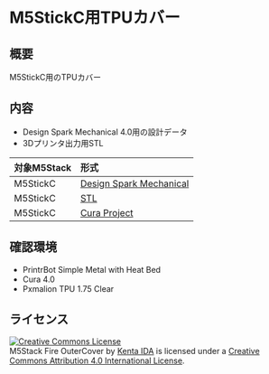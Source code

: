 # M5StickC用TPUカバー

## 概要

M5StickC用のTPUカバー

## 内容

* Design Spark Mechanical 4.0用の設計データ
* 3Dプリンタ出力用STL

| 対象M5Stack | 形式 |
|:-----|:------|
| M5StickC | [Design Spark Mechanical](M5StickC_OuterCover.rsdoc) |
| M5StickC | [STL](M5StickC_OuterCover.stl) |
| M5StickC | [Cura Project](PSME_M5StickC_OuterCover.3mf) |

## 確認環境

* PrintrBot Simple Metal with Heat Bed
* Cura 4.0
* Pxmalion TPU 1.75 Clear

## ライセンス
<a rel="license" href="http://creativecommons.org/licenses/by/4.0/"><img alt="Creative Commons License" style="border-width:0" src="https://i.creativecommons.org/l/by/4.0/88x31.png" /></a><br /><span xmlns:dct="http://purl.org/dc/terms/" property="dct:title">M5Stack Fire OuterCover</span> by <a xmlns:cc="http://creativecommons.org/ns#" href="https://github.com/ciniml/M5Stack_Gadgets/OuterCover/" property="cc:attributionName" rel="cc:attributionURL">Kenta IDA</a> is licensed under a <a rel="license" href="http://creativecommons.org/licenses/by/4.0/">Creative Commons Attribution 4.0 International License</a>.
